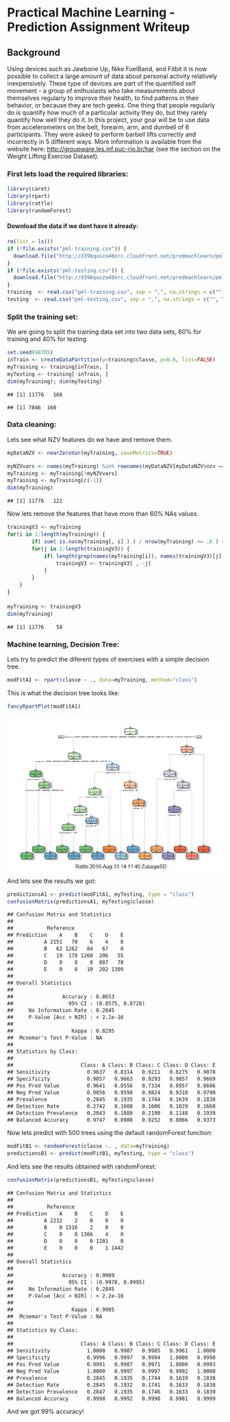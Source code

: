 # Practical Machine Learning - Prediction Assignment Writeup

## Background

Using devices such as Jawbone Up, Nike FuelBand, and Fitbit it is now possible to collect a large amount of data about personal activity relatively inexpensively. These type of devices are part of the quantified self movement - a group of enthusiasts who take measurements about themselves regularly to improve their health, to find patterns in their behavior, or because they are tech geeks. One thing that people regularly do is quantify how much of a particular activity they do, but they rarely quantify how well they do it. In this project, your goal will be to use data from accelerometers on the belt, forearm, arm, and dumbell of 6 participants. They were asked to perform barbell lifts correctly and incorrectly in 5 different ways. More information is available from the website here: http://groupware.les.inf.puc-rio.br/har (see the section on the Weight Lifting Exercise Dataset).



### First lets load the required libraries:


```r
library(caret)
library(rpart)
library(rattle)
library(randomForest)
```

#### Download the data if we dont have it already:


```r
rm(list = ls())
if (!file.exists("pml-training.csv")) {
  download.file("http://d396qusza40orc.cloudfront.net/predmachlearn/pml-training.csv", destfile = "pml-training.csv")
}
if (!file.exists("pml-testing.csv")) {
  download.file("http://d396qusza40orc.cloudfront.net/predmachlearn/pml-testing.csv", destfile = "pml-testing.csv")
}
training  <- read.csv("pml-training.csv", sep = ",", na.strings = c("", "NA"))
testing  <- read.csv("pml-testing.csv", sep = ",", na.strings = c("", "NA"))
```

### Split the training set:

We are going to split the training data set into two data sets, 60% for training and 40% for testing.


```r
set.seed(98765)
inTrain <- createDataPartition(y=training$classe, p=0.6, list=FALSE)
myTraining <- training[inTrain, ]
myTesting <- training[-inTrain, ]
dim(myTraining); dim(myTesting)
```

```
## [1] 11776   160
```

```
## [1] 7846  160
```

### Data cleaning:

Lets see what NZV features do we have and remove them.


```r
myDataNZV <- nearZeroVar(myTraining, saveMetrics=TRUE)
```


```r
myNZVvars <- names(myTraining) %in% rownames(myDataNZV[myDataNZV$nzv == "TRUE", ])
myTraining <- myTraining[!myNZVvars]
myTraining <- myTraining[c(-1)]
dim(myTraining)
```

```
## [1] 11776   122
```

Now lets remove the features that have more than 60% NAs values.


```r
trainingV3 <- myTraining
for(i in 1:length(myTraining)) { 
        if( sum( is.na(myTraining[, i] ) ) / nrow(myTraining) >= .6 ) { 
        for(j in 1:length(trainingV3)) {
            if( length(grep(names(myTraining[i]), names(trainingV3)[j]) ) == 1) {
                trainingV3 <- trainingV3[ , -j]
            }   
        } 
    }
}

myTraining <- trainingV3
dim(myTraining)
```

```
## [1] 11776    58
```





### Machine learning, Decision Tree:

Lets try to predict the diferent types of exercises with a simple decision tree.


```r
modFitA1 <- rpart(classe ~ ., data=myTraining, method="class")
```

This is what the decision tree looks like:


```r
fancyRpartPlot(modFitA1)
```

![](courserProject_files/figure-html/unnamed-chunk-10-1.png)<!-- -->

And lets see the results we got:


```r
predictionsA1 <- predict(modFitA1, myTesting, type = "class")
confusionMatrix(predictionsA1, myTesting$classe)
```

```
## Confusion Matrix and Statistics
## 
##           Reference
## Prediction    A    B    C    D    E
##          A 2151   70    6    4    0
##          B   62 1262   84   67    0
##          C   19  178 1260  206   55
##          D    0    8    8  807   78
##          E    0    0   10  202 1309
## 
## Overall Statistics
##                                           
##                Accuracy : 0.8653          
##                  95% CI : (0.8575, 0.8728)
##     No Information Rate : 0.2845          
##     P-Value [Acc > NIR] : < 2.2e-16       
##                                           
##                   Kappa : 0.8295          
##  Mcnemar's Test P-Value : NA              
## 
## Statistics by Class:
## 
##                      Class: A Class: B Class: C Class: D Class: E
## Sensitivity            0.9637   0.8314   0.9211   0.6275   0.9078
## Specificity            0.9857   0.9663   0.9293   0.9857   0.9669
## Pos Pred Value         0.9641   0.8556   0.7334   0.8957   0.8606
## Neg Pred Value         0.9856   0.9598   0.9824   0.9310   0.9790
## Prevalence             0.2845   0.1935   0.1744   0.1639   0.1838
## Detection Rate         0.2742   0.1608   0.1606   0.1029   0.1668
## Detection Prevalence   0.2843   0.1880   0.2190   0.1148   0.1939
## Balanced Accuracy      0.9747   0.8988   0.9252   0.8066   0.9373
```

Now lets predict with 500 trees using the default randomForest function:


```r
modFitB1 <- randomForest(classe ~. , data=myTraining)
predictionsB1 <- predict(modFitB1, myTesting, type = "class")
```

And lets see the results obtained with randomForest:


```r
confusionMatrix(predictionsB1, myTesting$classe)
```

```
## Confusion Matrix and Statistics
## 
##           Reference
## Prediction    A    B    C    D    E
##          A 2232    2    0    0    0
##          B    0 1516    2    0    0
##          C    0    0 1366    4    0
##          D    0    0    0 1281    0
##          E    0    0    0    1 1442
## 
## Overall Statistics
##                                           
##                Accuracy : 0.9989          
##                  95% CI : (0.9978, 0.9995)
##     No Information Rate : 0.2845          
##     P-Value [Acc > NIR] : < 2.2e-16       
##                                           
##                   Kappa : 0.9985          
##  Mcnemar's Test P-Value : NA              
## 
## Statistics by Class:
## 
##                      Class: A Class: B Class: C Class: D Class: E
## Sensitivity            1.0000   0.9987   0.9985   0.9961   1.0000
## Specificity            0.9996   0.9997   0.9994   1.0000   0.9998
## Pos Pred Value         0.9991   0.9987   0.9971   1.0000   0.9993
## Neg Pred Value         1.0000   0.9997   0.9997   0.9992   1.0000
## Prevalence             0.2845   0.1935   0.1744   0.1639   0.1838
## Detection Rate         0.2845   0.1932   0.1741   0.1633   0.1838
## Detection Prevalence   0.2847   0.1935   0.1746   0.1633   0.1839
## Balanced Accuracy      0.9998   0.9992   0.9990   0.9981   0.9999
```

And we got 99% accuracy!
